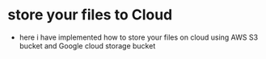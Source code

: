 # store your files to Cloud


- here i have implemented how to store your files on cloud using AWS S3 bucket and Google cloud storage bucket


